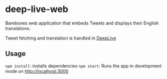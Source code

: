 # deep-live-web
Barebones web application that embeds Tweets and displays their English translations.

Tweet fetching and translation is handled in [DeepLive](https://github.com/yongchiegui/DeepLive)

## Usage
`npm install`: installs dependencies
`npm start`: Runs the app in development mode on [http://localhost:3000](http://localhost:3000)